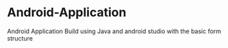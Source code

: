 # Android-Application 

Android Application Build using Java and android studio with the basic form structure 
